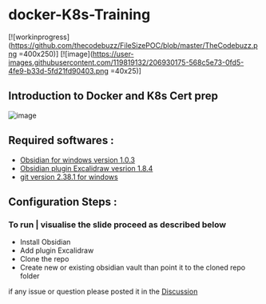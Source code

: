 # docker-K8s-Training

[![workinprogress](https://github.com/thecodebuzz/FileSizePOC/blob/master/TheCodebuzz.png =400x250)]
[![image](https://user-images.githubusercontent.com/119819132/206930175-568c5e73-0fd5-4fe9-b33d-5fd21fd90403.png =40x25)]

## Introduction to Docker and K8s Cert prep

![image](https://user-images.githubusercontent.com/119819132/206928408-1dea0fd9-6edb-40a1-b5d1-77c9a6efa999.png)

## Required softwares : 

* [Obsidian for windows  version 1.0.3](https://obsidian.md/) 
* [Obsidian plugin Excalidraw vesrion 1.8.4](https://github.com/zsviczian/obsidian-excalidraw-plugin)
* [git version 2.38.1 for windows](https://git-scm.com/downloads) 

## Configuration Steps :

### To run | visualise the slide proceed  as described below 

- Install Obsidian
- Add plugin Excalidraw 
- Clone the repo 
- Create new or existing obsidian vault than point it to the cloned repo folder

if any issue or question please posted it in the [Discussion](https://github.com/openscaler-training/docker-K8s-Training/discussions)
